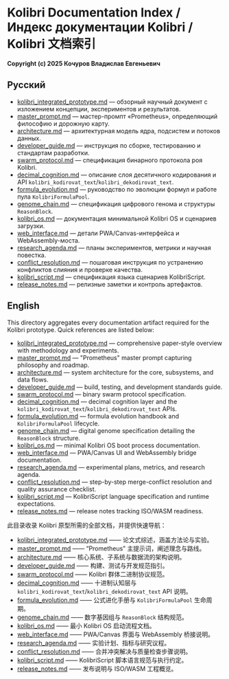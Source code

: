 # Kolibri Documentation Index / Индекс документации Kolibri / Kolibri 文档索引

**Copyright (c) 2025 Кочуров Владислав Евгеньевич**

## Русский

- [kolibri_integrated_prototype.md](kolibri_integrated_prototype.md) — обзорный научный документ с изложением концепции, экспериментов и результатов.
- [master_prompt.md](master_prompt.md) — мастер-промпт «Prometheus», определяющий философию и дорожную карту.
- [architecture.md](architecture.md) — архитектурная модель ядра, подсистем и потоков данных.
- [developer_guide.md](developer_guide.md) — инструкция по сборке, тестированию и стандартам разработки.
- [swarm_protocol.md](swarm_protocol.md) — спецификация бинарного протокола роя Kolibri.
- [decimal_cognition.md](decimal_cognition.md) — описание слоя десятичного кодирования и API `kolibri_kodirovat_text`/`kolibri_dekodirovat_text`.
- [formula_evolution.md](formula_evolution.md) — руководство по эволюции формул и работе пула `KolibriFormulaPool`.
- [genome_chain.md](genome_chain.md) — спецификация цифрового генома и структуры `ReasonBlock`.
- [kolibri_os.md](kolibri_os.md) — документация минимальной Kolibri OS и сценариев загрузки.
- [web_interface.md](web_interface.md) — детали PWA/Canvas-интерфейса и WebAssembly-моста.
- [research_agenda.md](research_agenda.md) — планы экспериментов, метрики и научная повестка.
- [conflict_resolution.md](conflict_resolution.md) — пошаговая инструкция по устранению конфликтов слияния и проверке качества.
- [kolibri_script.md](kolibri_script.md) — спецификация языка сценариев KolibriScript.
- [release_notes.md](release_notes.md) — релизные заметки и контроль артефактов.

## English

This directory aggregates every documentation artifact required for the Kolibri prototype. Quick references are listed below:

- [kolibri_integrated_prototype.md](kolibri_integrated_prototype.md) — comprehensive paper-style overview with methodology and experiments.
- [master_prompt.md](master_prompt.md) — "Prometheus" master prompt capturing philosophy and roadmap.
- [architecture.md](architecture.md) — system architecture for the core, subsystems, and data flows.
- [developer_guide.md](developer_guide.md) — build, testing, and development standards guide.
- [swarm_protocol.md](swarm_protocol.md) — binary swarm protocol specification.
- [decimal_cognition.md](decimal_cognition.md) — decimal cognition layer and the `kolibri_kodirovat_text`/`kolibri_dekodirovat_text` APIs.
- [formula_evolution.md](formula_evolution.md) — formula evolution handbook and `KolibriFormulaPool` lifecycle.
- [genome_chain.md](genome_chain.md) — digital genome specification detailing the `ReasonBlock` structure.
- [kolibri_os.md](kolibri_os.md) — minimal Kolibri OS boot process documentation.
- [web_interface.md](web_interface.md) — PWA/Canvas UI and WebAssembly bridge documentation.
- [research_agenda.md](research_agenda.md) — experimental plans, metrics, and research agenda.
- [conflict_resolution.md](conflict_resolution.md) — step-by-step merge-conflict resolution and quality assurance checklist.
- [kolibri_script.md](kolibri_script.md) — KolibriScript language specification and runtime expectations.
- [release_notes.md](release_notes.md) — release notes tracking ISO/WASM readiness.

此目录收录 Kolibri 原型所需的全部文档，并提供快速导航：
- [kolibri_integrated_prototype.md](kolibri_integrated_prototype.md) —— 论文式综述，涵盖方法论与实验。
- [master_prompt.md](master_prompt.md) —— “Prometheus” 主提示词，阐述理念与路线。
- [architecture.md](architecture.md) —— 核心系统、子系统与数据流的架构说明。
- [developer_guide.md](developer_guide.md) —— 构建、测试与开发规范指引。
- [swarm_protocol.md](swarm_protocol.md) —— Kolibri 群体二进制协议规范。
- [decimal_cognition.md](decimal_cognition.md) —— 十进制认知层与 `kolibri_kodirovat_text`/`kolibri_dekodirovat_text` API 说明。
- [formula_evolution.md](formula_evolution.md) —— 公式进化手册与 `KolibriFormulaPool` 生命周期。
- [genome_chain.md](genome_chain.md) —— 数字基因组与 `ReasonBlock` 结构规范。
- [kolibri_os.md](kolibri_os.md) —— 最小 Kolibri OS 启动流程文档。
- [web_interface.md](web_interface.md) —— PWA/Canvas 界面与 WebAssembly 桥接说明。
- [research_agenda.md](research_agenda.md) —— 实验计划、指标与研究议程。
- [conflict_resolution.md](conflict_resolution.md) —— 合并冲突解决与质量检查步骤说明。
- [kolibri_script.md](kolibri_script.md) —— KolibriScript 脚本语言规范与执行约定。
- [release_notes.md](release_notes.md) —— 发布说明与 ISO/WASM 工程概览。
